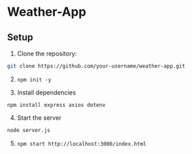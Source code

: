 # Weather-App

## Setup

1. Clone the repository:

```bash
git clone https://github.com/your-username/weather-app.git
```
2. `npm init -y`

3. Install dependencies 

`npm install express axios dotenv`
  
4. Start the server 

```bash
node server.js
```

5. `npm start http://localhost:3000/index.html`
